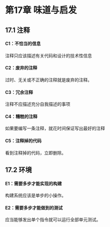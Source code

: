 # 第17章 味道与启发

## 17.1 注释

#### C1：不恰当的信息

注释只应该描述有关代码和设计的技术性信息

#### C2：废弃的注释

过时、无关或不正确的注释就是废弃的注释。

#### C3：冗余注释

注释不应描述充分自我描述的事项

#### C4：糟糕的注释

如果要编写一条注释，就花时间保证写出最好的注释

#### C5：注释掉的代码

看到注释掉的代码，立即删除。

## 17.2 环境

#### E1：需要多步才能实现的构建

构建系统应该是单步的小操作。

#### E2：需要多步才能做到的测试

应当能够发出单个指令就可以运行全部单元测试。